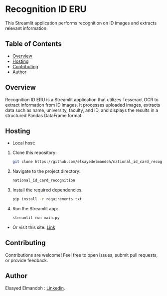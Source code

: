 # Recognition ID ERU

This Streamlit application performs recognition on ID images and extracts relevant information.

## Table of Contents

- [Overview](#overview)
- [Hosting](#hosting)
- [Contributing](#contributing)
- [Author](#author)

## Overview

Recognition ID ERU is a Streamlit application that utilizes Tesseract OCR to extract information from ID images. It processes uploaded images, extracts data such as name, university, faculty, and ID, and displays the results in a structured Pandas DataFrame format.

## Hosting
- Local host:
1. Clone this repository: 
      ```bash
      git clone https://github.com/elsayedelmandoh/national_id_card_recognition.git
      ```
2. Navigate to the project directory: 
      ```bash
      national_id_card_recognition
      ```
3. Install the required dependencies: 
      ```bash
      pip install -r requirements.txt
      ```
4. Run the Streamlit app: 
      ```bash
      streamlit run main.py
      ```
   
- Or visit this site:
        [Link](https://nationalidcardrecognition-2hh29kjqj2gsdrfkefn93f.streamlit.app/)

## Contributing
  Contributions are welcome! Feel free to open issues, submit pull requests, or provide feedback.

## Author
  Elsayed Elmandoh : [Linkedin](https://www.linkedin.com/in/elsayed-elmandoh-77544428a/).
